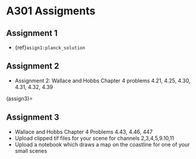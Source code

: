 # A301 Assigments

## Assignment 1

- {ref}`asign1:planck_solution`

## Assignment 2

- Assignment 2: Wallace and Hobbs Chapter 4 problems 4.21, 4.25, 4.30, 4.31, 4.32, 4.39

(assign3)=
## Assignment 3

- Wallace and Hobbs Chapter 4 Problems 4.43, 4.46, 447
- Upload clipped tif files for your scene for channels 2,3,4,5,9.10,11
- Upload a notebook which draws a map on the coastline for one of your small scenes
  
